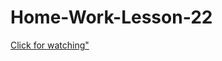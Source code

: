 # Home-Work-Lesson-22

[Click for watching"](https://github.com/Skvibs/Home-Work-Lesson-22/blob/master/script.js)
